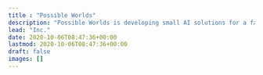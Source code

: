 ```yaml
---
title : "Possible Worlds"
description: "Possible Worlds is developing small AI solutions for a fairer society."
lead: "Inc."
date: 2020-10-06T08:47:36+00:00
lastmod: 2020-10-06T08:47:36+00:00
draft: false
images: []
---
```

